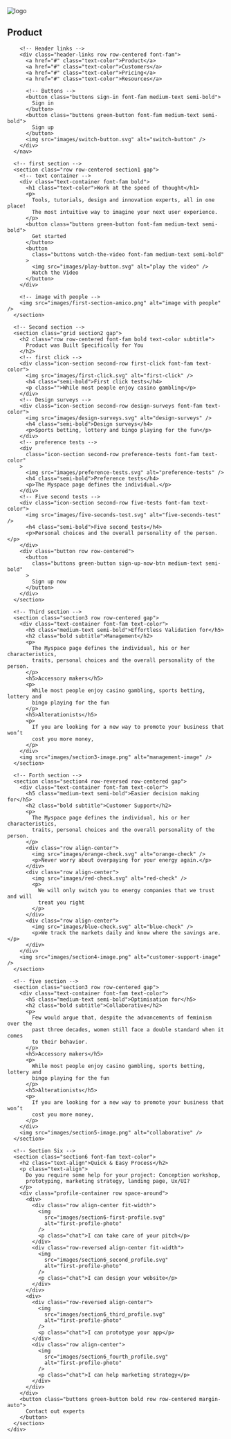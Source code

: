 <!DOCTYPE html>
<html lang="en">
  <head>
    <meta charset="UTF-8" />
    <meta name="viewport" content="width=device-width, initial-scale=1.0" />
    <link rel="preconnect" href="https://fonts.googleapis.com" />
    <link rel="preconnect" href="https://fonts.gstatic.com" crossorigin />
    <link
      href="https://fonts.googleapis.com/css2?family=Poppins:ital,wght@0,100;0,200;0,300;0,400;0,500;0,600;0,700;0,800;0,900;1,100;1,200;1,300;1,400;1,500;1,600;1,700;1,800;1,900&display=swap"
      rel="stylesheet"
    />
    <link rel="stylesheet" href="style.css" />
    <title>MyProduct</title>
  </head>
  <body>
    <div class="container">
      <!-- Header -->
      <nav class="row space-between">
        <!-- Logo -->
        <div class="logo-container row">
          <img src="images/logo.svg" alt="logo" />
          <h2 class="font-fam bold">Product</h2>
        </div>

        <!-- Header links -->
        <div class="header-links row row-centered font-fam">
          <a href="#" class="text-color">Product</a>
          <a href="#" class="text-color">Customers</a>
          <a href="#" class="text-color">Pricing</a>
          <a href="#" class="text-color">Resources</a>

          <!-- Buttons -->
          <button class="buttons sign-in font-fam medium-text semi-bold">
            Sign in
          </button>
          <button class="buttons green-button font-fam medium-text semi-bold">
            Sign up
          </button>
          <img src="images/switch-button.svg" alt="switch-button" />
        </div>
      </nav>

      <!-- first section -->
      <section class="row row-centered section1 gap">
        <!-- text container -->
        <div class="text-container font-fam bold">
          <h1 class="text-color">Work at the speed of thought</h1>
          <p>
            Tools, tutorials, design and innovation experts, all in one place!
            The most intuitive way to imagine your next user experience.
          </p>
          <button class="buttons green-button font-fam medium-text semi-bold">
            Get started
          </button>
          <button
            class="buttons watch-the-video font-fam medium-text semi-bold"
          >
            <img src="images/play-button.svg" alt="play the video" />
            Watch the Video
          </button>
        </div>

        <!-- image with people -->
        <img src="images/first-section-amico.png" alt="image with people" />
      </section>

      <!-- Second section -->
      <section class="grid section2 gap">
        <h2 class="row row-centered font-fam bold text-color subtitle">
          Product was Built Specifically for You
        </h2>
        <!-- first click -->
        <div class="icon-section second-row first-click font-fam text-color">
          <img src="images/first-click.svg" alt="first-click" />
          <h4 class="semi-bold">First click tests</h4>
          <p class="">While most people enjoy casino gambling</p>
        </div>
        <!-- Design surveys -->
        <div class="icon-section second-row design-surveys font-fam text-color">
          <img src="images/design-surveys.svg" alt="design-surveys" />
          <h4 class="semi-bold">Design surveys</h4>
          <p>Sports betting, lottery and bingo playing for the fun</p>
        </div>
        <!-- preference tests -->
        <div
          class="icon-section second-row preference-tests font-fam text-color"
        >
          <img src="images/preference-tests.svg" alt="preference-tests" />
          <h4 class="semi-bold">Preference tests</h4>
          <p>The Myspace page defines the individual.</p>
        </div>
        <!-- Five second tests -->
        <div class="icon-section second-row five-tests font-fam text-color">
          <img src="images/five-seconds-test.svg" alt="five-seconds-test" />
          <h4 class="semi-bold">Five second tests</h4>
          <p>Personal choices and the overall personality of the person.</p>
        </div>
        <div class="button row row-centered">
          <button
            class="buttons green-button sign-up-now-btn medium-text semi-bold"
          >
            Sign up now
          </button>
        </div>
      </section>

      <!-- Third section -->
      <section class="section3 row row-centered gap">
        <div class="text-container font-fam text-color">
          <h5 class="medium-text semi-bold">Effortless Validation for</h5>
          <h2 class="bold subtitle">Management</h2>
          <p>
            The Myspace page defines the individual, his or her characteristics,
            traits, personal choices and the overall personality of the person.
          </p>
          <h5>Accessory makers</h5>
          <p>
            While most people enjoy casino gambling, sports betting, lottery and
            bingo playing for the fun
          </p>
          <h5>Alterationists</h5>
          <p>
            If you are looking for a new way to promote your business that won’t
            cost you more money,
          </p>
        </div>
        <img src="images/section3-image.png" alt="management-image" />
      </section>

      <!-- Forth section -->
      <section class="section4 row-reversed row-centered gap">
        <div class="text-container font-fam text-color">
          <h5 class="medium-text semi-bold">Easier decision making for</h5>
          <h2 class="bold subtitle">Customer Support</h2>
          <p>
            The Myspace page defines the individual, his or her characteristics,
            traits, personal choices and the overall personality of the person.
          </p>
          <div class="row align-center">
            <img src="images/orange-check.svg" alt="orange-check" />
            <p>Never worry about overpaying for your energy again.</p>
          </div>
          <div class="row align-center">
            <img src="images/red-check.svg" alt="red-check" />
            <p>
              We will only switch you to energy companies that we trust and will
              treat you right
            </p>
          </div>
          <div class="row align-center">
            <img src="images/blue-check.svg" alt="blue-check" />
            <p>We track the markets daily and know where the savings are.</p>
          </div>
        </div>
        <img src="images/section4-image.png" alt="customer-support-image" />
      </section>

      <!-- five section -->
      <section class="section3 row row-centered gap">
        <div class="text-container font-fam text-color">
          <h5 class="medium-text semi-bold">Optimisation for</h5>
          <h2 class="bold subtitle">Collaborative</h2>
          <p>
            Few would argue that, despite the advancements of feminism over the
            past three decades, women still face a double standard when it comes
            to their behavior.
          </p>
          <h5>Accessory makers</h5>
          <p>
            While most people enjoy casino gambling, sports betting, lottery and
            bingo playing for the fun
          </p>
          <h5>Alterationists</h5>
          <p>
            If you are looking for a new way to promote your business that won’t
            cost you more money,
          </p>
        </div>
        <img src="images/section5-image.png" alt="collaborative" />
      </section>

      <!-- Section Six -->
      <section class="section6 font-fam text-color">
        <h2 class="text-align">Quick & Easy Process</h2>
        <p class="text-align">
          Do you require some help for your project: Conception workshop,
          prototyping, marketing strategy, landing page, Ux/UI?
        </p>
        <div class="profile-container row space-around">
          <div>
            <div class="row align-center fit-width">
              <img
                src="images/section6-first-profile.svg"
                alt="first-profile-photo"
              />
              <p class="chat">I can take care of your pitch</p>
            </div>
            <div class="row-reversed align-center fit-width">
              <img
                src="images/section6_second_profile.svg"
                alt="first-profile-photo"
              />
              <p class="chat">I can design your website</p>
            </div>
          </div>
          <div>
            <div class="row-reversed align-center">
              <img
                src="images/section6_third_profile.svg"
                alt="first-profile-photo"
              />
              <p class="chat">I can prototype your app</p>
            </div>
            <div class="row align-center">
              <img
                src="images/section6_fourth_profile.svg"
                alt="first-profile-photo"
              />
              <p class="chat">I can help marketing strategy</p>
            </div>
          </div>
        </div>
        <button class="buttons green-button bold row row-centered margin-auto">
          Contact out experts
        </button>
      </section>
    </div>
  </body>
</html>

